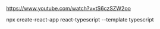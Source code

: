 
https://www.youtube.com/watch?v=tS6czSZW2oo

npx create-react-app react-typescript --template typescript

